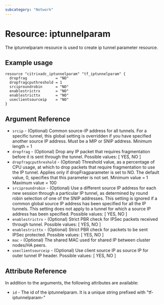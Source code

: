 ```yaml
---
subcategory: "Network"
---
```


# Resource: iptunnelparam

The iptunnelparam resource is used to create ip tunnel parameter resource.


## Example usage

```hcl
resource "citrixadc_iptunnelparam" "tf_iptunnelparam" {
  dropfrag             = "NO"
  dropfragcputhreshold = 1
  srciproundrobin      = "NO"
  enablestrictrx       = "NO"
  enablestricttx       = "NO"
  useclientsourceip    = "NO"
}
```


## Argument Reference

* `srcip` - (Optional) Common source-IP address for all tunnels. For a specific tunnel, this global setting is overridden if you have specified another source IP address. Must be a MIP or SNIP address. Minimum length =  1
* `dropfrag` - (Optional) Drop any IP packet that requires fragmentation before it is sent through the tunnel. Possible values: [ YES, NO ]
* `dropfragcputhreshold` - (Optional) Threshold value, as a percentage of CPU usage, at which to drop packets that require fragmentation to use the IP tunnel. Applies only if dropFragparameter is set to NO. The default value, 0, specifies that this parameter is not set. Minimum value =  1 Maximum value =  100
* `srciproundrobin` - (Optional) Use a different source IP address for each new session through a particular IP tunnel, as determined by round robin selection of one of the SNIP addresses. This setting is ignored if a common global source IP address has been specified for all the IP tunnels. This setting does not apply to a tunnel for which a source IP address has been specified. Possible values: [ YES, NO ]
* `enablestrictrx` - (Optional) Strict PBR check for IPSec packets received through tunnel. Possible values: [ YES, NO ]
* `enablestricttx` - (Optional) Strict PBR check for packets to be sent IPSec protected. Possible values: [ YES, NO ]
* `mac` - (Optional) The shared MAC used for shared IP between cluster nodes/HA peers.
* `useclientsourceip` - (Optional) Use client source IP as source IP for outer tunnel IP header. Possible values: [ YES, NO ]


## Attribute Reference

In addition to the arguments, the following attributes are available:

* `id` - The id of the iptunnelparam. It is a unique string prefixed with "tf-iptunnelparam-"

